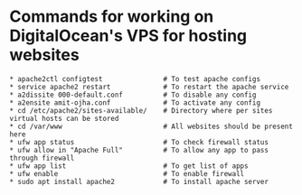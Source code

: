 # Commands for working on DigitalOcean's VPS for hosting websites
	* apache2ctl configtest               # To test apache configs
	* service apache2 restart             # To restart the apache service
	* a2dissite 000-default.conf          # To disable any config
	* a2ensite amit-ojha.conf             # To activate any config
	* cd /etc/apache2/sites-available/    # Directory where per sites virtual hosts can be stored
	* cd /var/www                         # All websites should be present here
	* ufw app status                      # To check firewall status
	* ufw allow in "Apache Full"          # To allow any app to pass through firewall
	* ufw app list                        # To get list of apps
	* ufw enable                          # To enable firewall
	* sudo apt install apache2            # To install apache server
